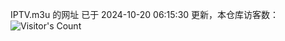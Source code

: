 IPTV.m3u 的网址 已于 2024-10-20 06:15:30 更新，本仓库访客数：![Visitor's Count](https://profile-counter.glitch.me/hero1898_tv/count.svg)
